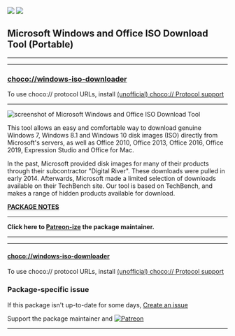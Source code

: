 [![](https://img.shields.io/chocolatey/v/windows-iso-downloader?color=green&label=windows-iso-downloader)](https://chocolatey.org/packages/windows-iso-downloader) [![](https://img.shields.io/chocolatey/dt/windows-iso-downloader)](https://chocolatey.org/packages/windows-iso-downloader)

## Microsoft Windows and Office ISO Download Tool (Portable)

---

---

### [choco://windows-iso-downloader](choco://windows-iso-downloader)
To use choco:// protocol URLs, install [(unofficial) choco:// Protocol support ](https://chocolatey.org/packages/choco-protocol-support)

---

	
![screenshot of Microsoft Windows and Office ISO Download Tool](https://www.heidoc.net/joomla/images/microsoft/win-downloader.png)

This tool allows an easy and comfortable way to download genuine Windows 7, Windows 8.1 and Windows 10 disk images (ISO) directly from Microsoft's servers, as well as Office 2010, Office 2013, Office 2016, Office 2019, Expression Studio and Office for Mac.

In the past, Microsoft provided disk images for many of their products through their subcontractor "Digital River". These downloads were pulled in early 2014. Afterwards, Microsoft made a limited selection of downloads available on their TechBench site. Our tool is based on TechBench, and makes a range of hidden products available for download.

**[PACKAGE NOTES](https://github.com/bcurran3/ChocolateyPackages/blob/master/windows-iso-downloader/readme.md)**	

	

---

**Click here to [Patreon-ize](https://www.patreon.com/bcurran3) the package maintainer.**

---

---

#### [choco://windows-iso-downloader](choco://windows-iso-downloader)
To use choco:// protocol URLs, install [(unofficial) choco:// Protocol support ](https://chocolatey.org/packages/choco-protocol-support)

### Package-specific issue
If this package isn't up-to-date for some days, [Create an issue](https://github.com/tunisiano187/Chocolatey-packages/issues/new/choose)

Support the package maintainer and [![Patreon](https://cdn.jsdelivr.net/gh/tunisiano187/Chocolatey-packages@d15c4e19c709e7148588d4523ffc6dd3cd3c7e5e/icons/patreon.png)](https://www.patreon.com/tunisiano)

---
